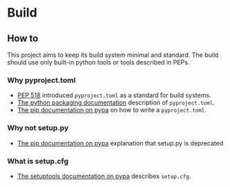 # Build

## How to

This project aims to keep its build system minimal and standard.
The build should use only built-in python tools or tools described in PEPs.

### Why pyproject.toml
- [PEP 518](https://peps.python.org/pep-0518/) introduced `pyproject.toml` as a standard for build systems.
- [The python packaging documentation](https://packaging.python.org/en/latest/tutorials/packaging-projects/#creating-pyproject-toml) description of `pyproject.toml`.
- [The pip documentation on pypa](https://pip.pypa.io/en/stable/reference/build-system/pyproject-toml/) on how to write a `pyproject.toml`.

### Why not setup.py
- [The pip documentation on pypa](https://pip.pypa.io/en/stable/reference/build-system/setup-py/) explanation that setup.py is deprecated

### What is setup.cfg
- [The setuptools documentation on pypa](https://setuptools.pypa.io/en/latest/userguide/declarative_config.html) describes `setup.cfg`.
